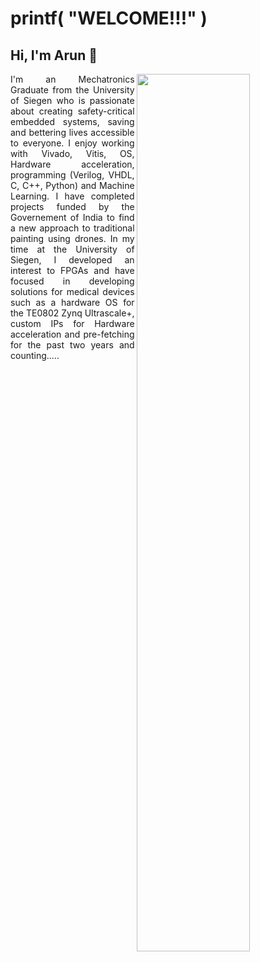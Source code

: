 # printf( "WELCOME!!!" )
## Hi, I'm Arun 👋 #

<div>
  <img align="right" width="60%" src="https://github.com/arunbasilpaul/arunbasilpaul/assets/171144888/6dc783ef-7155-483e-95cf-f3b9197cc437">
</div>

<div style="text-align: justify">
I'm an Mechatronics Graduate from the University of Siegen who is passionate about creating safety-critical embedded systems, saving and bettering lives accessible to everyone. I enjoy working with Vivado, Vitis, OS, Hardware acceleration, programming (Verilog, VHDL, C, C++, Python) and Machine Learning. I have completed projects funded by the Governement of India to find a new approach to traditional painting using drones. In my time at the University of Siegen, I developed an interest to FPGAs and have focused in developing solutions for medical devices such as a hardware OS for the TE0802 Zynq Ultrascale+, custom IPs for Hardware acceleration and pre-fetching for the past two years and counting..... </div>
<!--
**arunbasilpaul/arunbasilpaul** is a ✨ _special_ ✨ repository because its `README.md` (this file) appears on your GitHub profile.

